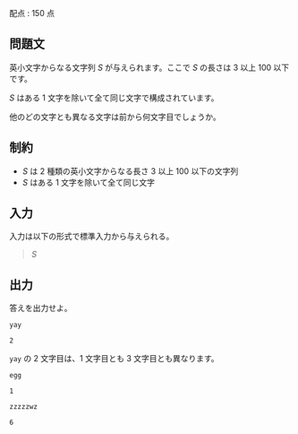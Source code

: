 配点 : $150$ 点

## 問題文

英小文字からなる文字列 $S$ が与えられます。ここで $S$ の長さは $3$ 以上 $100$ 以下です。

$S$ はある $1$ 文字を除いて全て同じ文字で構成されています。

他のどの文字とも異なる文字は前から何文字目でしょうか。

## 制約

- $S$ は $2$ 種類の英小文字からなる長さ $3$ 以上 $100$ 以下の文字列
- $S$ はある $1$ 文字を除いて全て同じ文字

## 入力

入力は以下の形式で標準入力から与えられる。

> $S$

## 出力

答えを出力せよ。

```input1
yay
```

```output1
2
```

`yay` の $2$ 文字目は、$1$ 文字目とも $3$ 文字目とも異なります。

```input2
egg
```

```output2
1
```

```input3
zzzzzwz
```

```output3
6
```